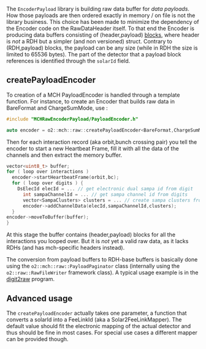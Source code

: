 <!-- doxy
\page refDetectorsMUONMCHRawEncoderPayload Payload Encoder
/doxy -->

The `EncoderPayload` library is building raw data buffer for *data payloads*.
How those payloads are then ordered exactly in memory / on file is not the
library business. This choice has been made to minimize the dependency of the
Encoder code on the RawDataHeader itself.  To that end the Encoder is producing
data buffers consisting of (header,payload)
[blocks](/include/MCHRawEncoderPayload/DataBlock.h), where header is *not* a
RDH but a simpler (and non versioned) struct. Contrary to (RDH,payload) blocks,
the payload can be any size (while in RDH the size is limited to 65536 bytes).
The part of the detector that a payload block references is identified through
the `solarId` field.

## createPayloadEncoder

To creation of a MCH PayloadEncoder is handled through a template function.
For instance, to create an Encoder that builds raw data in BareFormat and
ChargeSumMode, use :

```.cpp
#include "MCHRawEncoderPayload/PayloadEncoder.h"

auto encoder = o2::mch::raw::createPayloadEncoder<BareFormat,ChargeSumMode>();

```

Then for each interaction record (aka orbit,bunch crossing pair) you tell
the encoder to start a new Heartbeat Frame, fill it with all the data
of the channels and then extract the memory buffer.

```.cpp
vector<uint8_t> buffer;
for ( loop over interactions )
  encoder->startHeartbeatFrame(orbit,bc);
  for ( loop over digits ) {
    DsElecId elecId = ... // get electronic dual sampa id from digit
      int sampaChannelId = ... // get sampa channel id from digits
      vector<SampaClusters> clusters = ... // create sampa clusters from digits
      encoder->addChannelData(elecId,sampaChannelId,clusters);
  }
encoder->moveToBuffer(buffer);
}
```

At this stage the buffer contains (header,payload) blocks for all the
interactions you looped over. But it is *not* yet a valid raw data, as it lacks
RDHs (and has mch-specific headers instead). 

The conversion from payload buffers to RDH-base buffers is basically done using
the `o2::mch::raw::PayloadPaginator` class (internally using the `o2::raw::RawFileWriter` framework
class).  A typical usage example is in the [digit2raw](Digit/) program.

## Advanced usage

The `createPayloadEncoder` actually takes one parameter, a function that
converts a solarId into a FeeLinkId (aka a Solar2FeeLinkMapper).  The default
value should fit the electronic mapping of the actual detector and thus should
be fine in most cases. For special use cases a different mapper can be provided
though.
